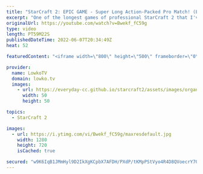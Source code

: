 ```yaml
---
title: "StarCraft 2: EPIC GAME - Super Long Action-Packed Pro Match! (Elazer vs Nice)"
excerpt: "One of the longest games of professional StarCraft 2 that I've seen. In this match of Zerg versus Protoss between Elazer and Nice we have a very active match all things considered. Most long games of pro SC2 are two players sitting back, but that is not the case between these two progamers at all.  World"
originalUrl: https://youtube.com/watch?v=Bwekf_fC59g
type: video
length: PT59M22S
publishedDateTime: 2022-06-07T20:34:49Z
heat: 52

featuredContent: "<iframe width=\"800\" height=\"500\" frameborder=\"0\" src=\"https://www.youtube.com/embed/Bwekf_fC59g\" allow=\"accelerometer; autoplay; encrypted-media; gyroscope; picture-in-picture\" allowfullscreen></iframe>"

provider:
  name: LowkoTV
  domain: lowko.tv
  images:
    - url: https://everyday-cc.github.io/starcraft2/assets/images/organizations/lowko.tv-50x50.jpg
      width: 50
      height: 50

topics:
  - StarCraft 2

images:
  - url: https://i.ytimg.com/vi/Bwekf_fC59g/maxresdefault.jpg
    width: 1280
    height: 720
    isCached: true

secured: "w9K6IqB1JMmHyl9D2IkXgKCpbX7AFDH/PXdP/tKMpPStVyo4R4D8QVoecrY7QcG+90TYlOJY8qrg+vJrCgWXNPiG4qtTTan2u4PLJ60gPAGCc4USSgr0PR3nFZRhh13oaXkLp7OKR2iKPoNxXQyDQ+zsZAB29s71fyiIax1Nir8kj5HNypTBj3dkIhB3fIbiQQabig/pUdmEgDbQyYpIzaQGq6dI3XpCjlpzmiNh/n3EI+EV2Mym9S3LaiFITh3qtVqwdxgNurF7FPxcA0EGvp6hRgHZfI8KR/9sXAGc4P7ikc+YSoYfPq7pakEf9nB398HQoUcU65EF5CZ9OLpKogyvBERTWI0AQSFh5PqKyV9C1UfzQqeAd/+9y5Bdl5URVtjIOlJ68KO0qm2U0Q1PeCBXxN0R0nnBaAu6+KYlM9XioY4/fPFcRwvl/Y7ubCVK;NGp2eE13BJqOkMHEMPNYTA=="
---
```


